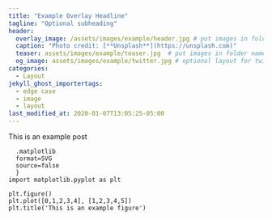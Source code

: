 ```yaml
---
title: "Example Overlay Headline"
tagline: "Optional subheading"
header:
  overlay_image: /assets/images/example/header.jpg # put images in folder named for post
  caption: "Photo credit: [**Unsplash**](https://unsplash.com)"
  teaser: assets/images/example/teaser.jpg  # put images in folder named for post
  og_image: assets/images/example/twitter.jpg # optional layout for twitter
categories:
  - Layout
jekyll_ghost_importertags:
  - edge case
  - image
  - layout
last_modified_at: 2020-01-07T13:05:25-05:00
---
```


This is an example post

```{
  .matplotlib
  format=SVG
  source=false
  }
import matplotlib.pyplot as plt

plt.figure()
plt.plot([0,1,2,3,4], [1,2,3,4,5])
plt.title('This is an example figure')
```